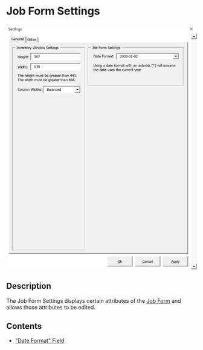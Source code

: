 # Job Form Settings

![Alt text](/images/image72.png "Job Form Settings")

## Description

The Job Form Settings displays certain attributes of the [Job Form](22_job_form.md) and allows those attributes to be edited.

## Contents
- ["Date Format" Field](73_date_format_field.md)